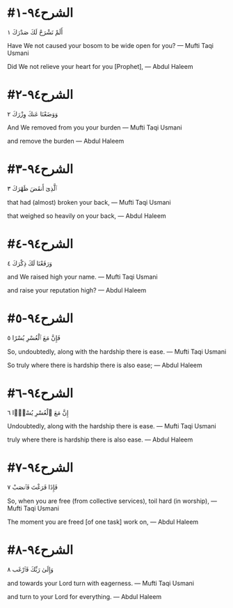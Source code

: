 


# #الشرح٩٤-١
أَلَمْ نَشْرَحْ لَكَ صَدْرَكَ ١

Have We not caused your bosom to be wide open for you?
— Mufti Taqi Usmani


Did We not relieve your heart for you [Prophet],
— Abdul Haleem



# #الشرح٩٤-٢
وَوَضَعْنَا عَنكَ وِزْرَكَ ٢

And We removed from you your burden
— Mufti Taqi Usmani


and remove the burden
— Abdul Haleem



# #الشرح٩٤-٣
ٱلَّذِىٓ أَنقَضَ ظَهْرَكَ ٣

that had (almost) broken your back,
— Mufti Taqi Usmani


that weighed so heavily on your back,
— Abdul Haleem



# #الشرح٩٤-٤
وَرَفَعْنَا لَكَ ذِكْرَكَ ٤

and We raised high your name.
— Mufti Taqi Usmani


and raise your reputation high?
— Abdul Haleem



# #الشرح٩٤-٥
فَإِنَّ مَعَ ٱلْعُسْرِ يُسْرًا ٥

So, undoubtedly, along with the hardship there is ease.
— Mufti Taqi Usmani


So truly where there is hardship there is also ease;
— Abdul Haleem



# #الشرح٩٤-٦
إِنَّ مَعَ ٱلْعُسْرِ يُسْرًۭا ٦

Undoubtedly, along with the hardship there is ease.
— Mufti Taqi Usmani


truly where there is hardship there is also ease.
— Abdul Haleem



# #الشرح٩٤-٧
فَإِذَا فَرَغْتَ فَٱنصَبْ ٧

So, when you are free (from collective services), toil hard (in worship),
— Mufti Taqi Usmani


The moment you are freed [of one task] work on,
— Abdul Haleem



# #الشرح٩٤-٨
وَإِلَىٰ رَبِّكَ فَٱرْغَب ٨

and towards your Lord turn with eagerness.
— Mufti Taqi Usmani


and turn to your Lord for everything.
— Abdul Haleem

